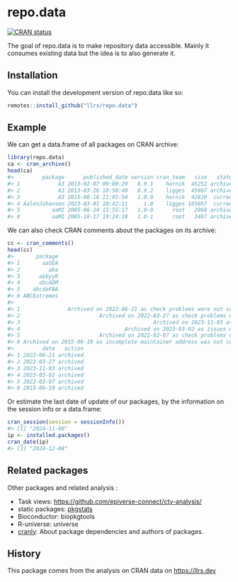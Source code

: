 
<!-- README.md is generated from README.Rmd. Please edit that file -->

# repo.data

<!-- badges: start -->

[![CRAN
status](https://www.r-pkg.org/badges/version/repo.data)](https://CRAN.R-project.org/package=repo.data)
<!-- badges: end -->

The goal of repo.data is to make repository data accessible. Mainly it
consumes existing data but the idea is to also generate it.

## Installation

You can install the development version of repo.data like so:

``` r
remotes::install_github("llrs/repo.data")
```

## Example

We can get a data.frame of all packages on CRAN archive:

``` r
library(repo.data)
ca <- cran_archive()
head(ca)
#>         package      published_date version cran_team   size   status
#> 1            A3 2013-02-07 09:00:29   0.9.1    hornik  45252 archived
#> 2            A3 2013-03-26 18:58:40   0.9.2    ligges  45907 archived
#> 3            A3 2015-08-16 21:05:54   1.0.0    hornik  42810  current
#> 4 AalenJohansen 2023-03-01 10:42:11     1.0    ligges 165057  current
#> 5          aaMI 2005-06-24 15:55:17   1.0-0      root   2968 archived
#> 6          aaMI 2005-10-17 19:24:18   1.0-1      root   3487 archived
```

We can also check CRAN comments about the packages on its archive:

``` r
cc <- cran_comments()
head(cc)
#>       package
#> 1       aaSEA
#> 2         aba
#> 3      abbyyR
#> 4      abcADM
#> 5    abcdeFBA
#> 6 ABCExtremes
#>                                                                                        comment
#> 1               Archived on 2022-06-21 as check problems were not corrected despite reminders.
#> 2                         Archived on 2022-03-27 as check problems were not corrected in time.
#> 3                                          Archived on 2023-11-03 at the maintainer's request.
#> 4                                 Archived on 2023-03-02 as issues were not corrected in time.
#> 5                         Archived on 2022-03-07 as check problems were not corrected in time.
#> 6 Archived on 2015-06-19 as incomplete maintainer address was not corrected despite reminders.
#>         date   action
#> 1 2022-06-21 archived
#> 2 2022-03-27 archived
#> 3 2023-11-03 archived
#> 4 2023-03-02 archived
#> 5 2022-03-07 archived
#> 6 2015-06-19 archived
```

Or estimate the last date of update of our packages, by the information
on the session info or a data.frame:

``` r
cran_session(session = sessionInfo())
#> [1] "2024-11-08"
ip <- installed.packages()
cran_date(ip)
#> [1] "2024-12-08"
```

## Related packages

Other packages and related analysis :

- Task views: <https://github.com/epiverse-connect/ctv-analysis/>
- static packages: [pkgstats](https://docs.ropensci.org/pkgstats)
- Bioconductor: biopkgtools
- R-universe: universe
- [cranly](https://cran.r-project.org/package=cranly): About package
  dependencies and authors of packages.

## History

This package comes from the analysis on CRAN data on <https://llrs.dev>
